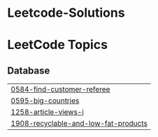 # Leetcode-Solutions

<!---LeetCode Topics Start-->
# LeetCode Topics
## Database
|  |
| ------- |
| [0584-find-customer-referee](https://github.com/imvinxx/Leetcode_Solutions/tree/master/0584-find-customer-referee) |
| [0595-big-countries](https://github.com/imvinxx/Leetcode_Solutions/tree/master/0595-big-countries) |
| [1258-article-views-i](https://github.com/imvinxx/Leetcode_Solutions/tree/master/1258-article-views-i) |
| [1908-recyclable-and-low-fat-products](https://github.com/imvinxx/Leetcode_Solutions/tree/master/1908-recyclable-and-low-fat-products) |
<!---LeetCode Topics End-->